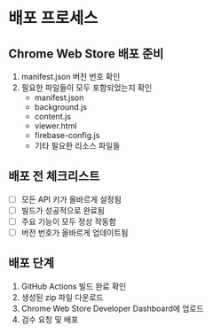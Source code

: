 # 배포 프로세스

## Chrome Web Store 배포 준비
1. manifest.json 버전 번호 확인
2. 필요한 파일들이 모두 포함되었는지 확인
   - manifest.json
   - background.js
   - content.js
   - viewer.html
   - firebase-config.js
   - 기타 필요한 리소스 파일들

## 배포 전 체크리스트
- [ ] 모든 API 키가 올바르게 설정됨
- [ ] 빌드가 성공적으로 완료됨
- [ ] 주요 기능이 모두 정상 작동함
- [ ] 버전 번호가 올바르게 업데이트됨

## 배포 단계
1. GitHub Actions 빌드 완료 확인
2. 생성된 zip 파일 다운로드
3. Chrome Web Store Developer Dashboard에 업로드
4. 검수 요청 및 배포
